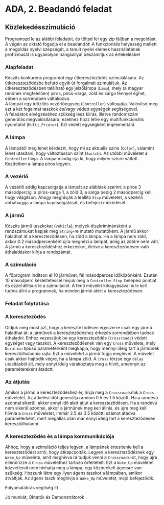 # ADA, 2. Beadandó feladat

## Közlekedésszimuláció

Programozd le az alábbi feladatot, és töltsd fel egy zip fáljban a megoldást. A végén az oktató fogadja el a beadandót! A funkcionális helyesség mellett a megoldás nyelvi szépségét, a tanult nyelvi elemek használatának profizmusát is ugyanolyan hangsúllyal beszámítjuk az értékelésbe!

### Alapfeladat

Készíts konkurens programot egy útkereszteződés szimulálására. Az útkereszteződésbe befutó egyik út forgalmát szimuláljuk. Az útkereszteződésben található egy jelzőlámpa (`Lamp`), mely (a magyar rendnek megfelelően) piros, piros-sárga, zöld és sárga fénnyel éghet, ebben a sorrendben váltakozva.  
A lámpát egy időzítős vezérlőegység (`Controller`) váltogatja. Valósítsd meg ezt a két fogalmat taszkok és/vagy védett egységek segítségével.  
A feladatok elvégzéséhez szükség lesz kiírás, illetve randomszám generálás megvalósítására; ezekhez hozz létre egy multifunkcionális nyomtatót (`Multi_Printer`). Ezt védett egységként implementáld.

### A lámpa

A lámpától meg lehet kérdezni, hogy mi az aktuális színe (`Color`), valamint lehet utasítani, hogy változtasson színt (`Switch`). Az utóbbi műveletet a `Controller` hívja. A lámpa mindig írja ki, hogy milyen színre váltott. Kezdetben a lámpa piros legyen.

### A vezérlő

A vezérlő addig kapcsolgatja a lámpát az alábbiak szerint: a piros 3 másodpercig, a piros-sárga 1, a zöld 3, a sárga pedig 2 másodpercig kell, hogy világítson. Ahogy meghívják a leállító `Stop` műveletet, a vezérlő abbahagyja a lámpa kapcsolgatását, és befejezi működését.

### A jármű

Készíts jármű taszkokat (`Vehicle`), melyek diszkriminánsként a rendszámukat kapják meg `String`-re mutató mutatóként. A jármű akkor haladhat át a kereszteződésen, ha zöld a lámpa. Ha a lámpa nem zöld, akkor 0.2 másodpercenként újra megnézi a lámpát, amíg az zöldre nem vált. A jármű a kereszteződéshez érkezéskor, illetve a kereszteződésen való áthaladáskor kiírja a rendszámát.

### A szimuláció

A főprogram indítson el 10 járművet, fél másodperces időközönként. Ezután 10 másodperc késleltetéssel hívjuk meg a `Controller` `Stop `belépési pontját és ezzel állítsuk le a szimulációt. A fenti művelet kihagyásával is le kell tudnia állni a programnak, ha minden jármű átért a kereszteződésen.

### Feladat folytatása

### A kereszteződés

Oldjuk meg most azt, hogy a kereszteződésen egyszerre csak egy jármű haladhat át: a járművek a kereszteződéshez érkezés sorrendjében tudnak áthaladni. Ehhez vezessünk be egy kereszteződés (`Crossroads`) védett egységet vagy taszkot. A kereszteződésnek van egy `Cross` művelete, mely `Duration` típusú paraméterként megkapja, hogy mennyi ideig tart a járműnek keresztülhaladnia rajta. Ezt a műveletet a jármű fogja meghívni. A művelet csak akkor hajtódik végre, ha a lámpa zöld. A `Cross` törzse egy `delay` utasításból áll, mely annyi ideig várakoztatja meg a hívót, amennyit az paramétereként átadott.

### Az átjutás

Amikor a jármű a kereszteződéshez ér, hívja meg a `Crossroads`nak a `Cross` műveletét. Az átkelési időt generálja random 0.5 és 1.5 között. Ha a randevú azonnal sikerül, akkor ennyi idő alatt átjut a kereszteződésen. Ha a randevú nem sikerül azonnal, akkor a járműnek meg kell állnia, és újra meg kell hívnia a `Cross` műveletet, immár 2.5 és 3.5 közötti számot átadva paraméterként, mert megállás után már ennyi ideig tart a kereszteződésen keresztülhaladni.

### A kereszteződés és a lámpa kommunikációja

Ahhoz, hogy a szimuláció teljes legyen, a lámpának értesítenie kell a kereszteződést arról, hogy átkapcsolták. Legyen a kereszteződésnek egy `Wake_Up` művelete, amit meghívva rá tudjuk venni a `Crossroads`-ot, hogy újra ellenőrizze a `Cross` művelethez tartozó őrfeltételt. Ezt a `Wake_Up` műveletet közvetlenül nem hívhatja meg a lámpa, egy közbeékelt ágensre van szükség. Hozzunk létre egy ilyen ágens taszkot a lámpában, amikor átváltják. Az ágens taszk meghívja a `Wake_Up` műveletet, majd befejeződik.

Folyamatábrás segítség itt

Jó munkát, Oktatók és Demonstrátorok